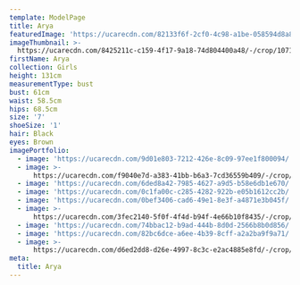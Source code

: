 ```yaml
---
template: ModelPage
title: Arya
featuredImage: 'https://ucarecdn.com/82133f6f-2cf0-4c98-a1be-058594d8a8ce/'
imageThumbnail: >-
  https://ucarecdn.com/8425211c-c159-4f17-9a18-74d804400a48/-/crop/1071x1700/255,141/-/preview/
firstName: Arya
collection: Girls
height: 131cm
measurementType: bust
bust: 61cm
waist: 58.5cm
hips: 68.5cm
size: '7'
shoeSize: '1'
hair: Black
eyes: Brown
imagePortfolio:
  - image: 'https://ucarecdn.com/9d01e803-7212-426e-8c09-97ee1f800094/'
  - image: >-
      https://ucarecdn.com/f9040e7d-a383-41bb-b6a3-7cd36559b409/-/crop/1599x1773/33,0/-/preview/
  - image: 'https://ucarecdn.com/6ded8a42-7985-4627-a9d5-b58e6db1e670/'
  - image: 'https://ucarecdn.com/0c1fa00c-c285-4282-922b-e05b1612cc2b/'
  - image: 'https://ucarecdn.com/0bef3406-cad6-49e1-8e3f-a4871e3b045f/'
  - image: >-
      https://ucarecdn.com/3fec2140-5f0f-4f4d-b94f-4e66b10f8435/-/crop/1071x1077/207,0/-/preview/
  - image: 'https://ucarecdn.com/74bbac12-b9ad-444b-8d0d-2566b8b0d856/'
  - image: 'https://ucarecdn.com/82bc6dce-a6ee-4b39-8cff-a2a2ba9f9a71/'
  - image: >-
      https://ucarecdn.com/d6ed2dd8-d26e-4997-8c3c-e2ac4885e8fd/-/crop/1632x1639/0,0/-/preview/
meta:
  title: Arya
---
```


